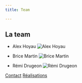 ```yaml
---
title: Team

---
```

## La team

* Alex Hoyau 
  ![Alex Hoyau](https://singchan.github.io/ifrance.net//assets/2019-07-00-322565.jpg)

* Brice Martin
  ![Brice Martin](https://singchan.github.io/ifrance.net//assets/2019-07-00-8504.png)

* Rémi Drugeon
  ![Rémi Drugeon](https://singchan.github.io/ifrance.net//assets/2019-07-00-57261.jpg)

[Contact](#contact)
[Réalisations](#showcase)
